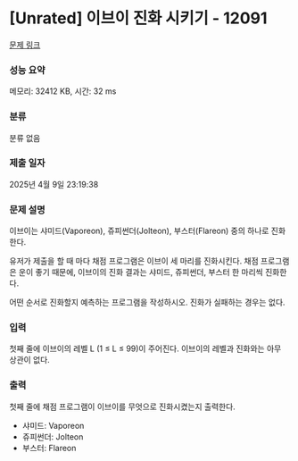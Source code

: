 # [Unrated] 이브이 진화 시키기 - 12091 

[문제 링크](https://www.acmicpc.net/problem/12091) 

### 성능 요약

메모리: 32412 KB, 시간: 32 ms

### 분류

분류 없음

### 제출 일자

2025년 4월 9일 23:19:38

### 문제 설명

<p>이브이는 샤미드(Vaporeon), 쥬피썬더(Jolteon), 부스터(Flareon) 중의 하나로 진화한다.</p>

<p>유저가 제출을 할 때 마다 채점 프로그램은 이브이 세 마리를 진화시킨다. 채점 프로그램은 운이 좋기 때문에, 이브이의 진화 결과는 샤미드, 쥬피썬더, 부스터 한 마리씩 진화한다.</p>

<p>어떤 순서로 진화할지 예측하는 프로그램을 작성하시오. 진화가 실패하는 경우는 없다.</p>

### 입력 

 <p>첫째 줄에 이브이의 레벨 L (1 ≤ L ≤ 99)이 주어진다. 이브이의 레벨과 진화와는 아무 상관이 없다.</p>

### 출력 

 <p>첫째 줄에 채점 프로그램이 이브이를 무엇으로 진화시켰는지 출력한다.</p>

<ul>
	<li>샤미드: Vaporeon</li>
	<li>쥬피썬더: Jolteon</li>
	<li>부스터: Flareon</li>
</ul>

